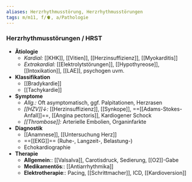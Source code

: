 ```yaml
---
aliases: Herzrhythmusstörung, Herzrhythmusstörungen
tags: m/m11, f/🫀, a/Pathologie
---
```

### Herzrhythmusstörungen / HRST
- **Ätiologie** 
	- *Kardial:* [[KHK]], [[Vitien]], [[Herzinsuffizienz]], [[Myokarditis]]
	- *Extrakardial:* [[Elektrolytstörungen]], [[Hypothyreose]], [[Intoxikation]], [[LAE]], psychogen uvm.
- **Klassifikation**
	- [[Bradykardie]]
	- [[Tachykardie]]
- **Symptome**
	- *Allg.:* Oft asymptomatisch, ggf. Palpitationen, Herzrasen
	- *[[HZV]]↓:* [[Herzinsuffizienz]], [[Synkope]], ==[[Adams-Stokes-Anfall]]==, [[Angina pectoris]], Kardiogener Schock
	- *[[Thrombose]]:* Arterielle Embolien, Organinfarkte
- **Diagnostik**
	- [[Anamnese]], [[Untersuchung Herz]]
	- ==[[EKG]]== (Ruhe-, Langzeit-, Belastung-)
	- Echokardiographie
- **Therapie**
	- **Allgemein**:: [[Valsalva]], Carotisdruck, Sedierung, [[O2]]-Gabe
	- **Medikamentös**:: [[Antiarrhythmika]]
	- **Elektrotherapie**:: Pacing, [[Schrittmacher]], ICD, [[Kardioversion]]